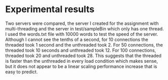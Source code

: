 # Experimental results

Two servers were compared, the server I created for the assignment with multi-threading and
the server in test/sampleBin which only has one thread. I used the words.txt file with 10000
words to test the speed of the server. 
Although I cannot see the tenths of a second, for 10 connections the threaded took 1 second and the unthreaded
took 2. For 50 connections, the threaded took 10 seconds and unthreaded took 12. For 100 connections, threaded
took 20 and unthreaded took 28. This suggests that the threaded is faster than the unthreaded in every load condition
which makes sense, but it does not appear to be a linear scaling performance increase that is easy to predict.
